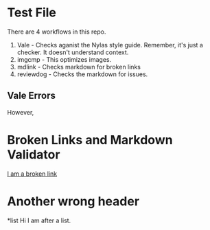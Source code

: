 # Test File

There are 4 workflows in this repo. 

1. Vale - Checks aganist the Nylas style guide. Remember, it's just a checker. It doesn't understand context. 
2. imgcmp - This optimizes images.
3. mdlink - Checks markdown for broken links
4. reviewdog - Checks the markdown for issues.


## Vale Errors
However,

# Broken Links and Markdown Validator
[I am a broken link](https://somelink.com)

# Another wrong header

*list
Hi I am after a list.